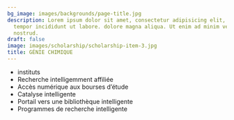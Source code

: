 ```yaml
---
bg_image: images/backgrounds/page-title.jpg
description: Lorem ipsum dolor sit amet, consectetur adipisicing elit, sed do eiusmod
  tempor incididunt ut labore. dolore magna aliqua. Ut enim ad minim veniam, quis
  nostrud.
draft: false
image: images/scholarship/scholarship-item-3.jpg
title: GÉNIE CHIMIQUE
---
```


* instituts
* Recherche intelligemment affiliée
* Accès numérique aux bourses d’étude
* Catalyse intelligente
* Portail vers une bibliothèque intelligente
* Programmes de recherche intelligente